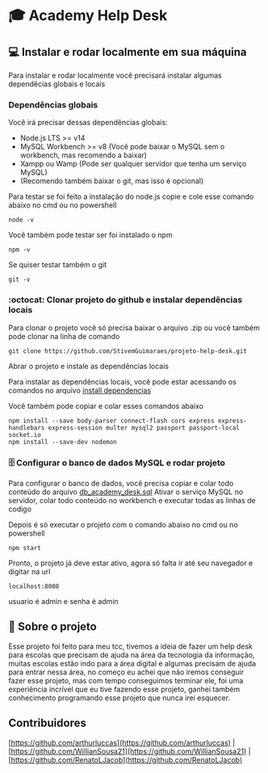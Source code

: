 # :mortar_board: Academy Help Desk

## :computer: Instalar e rodar localmente em sua máquina

Para instalar e rodar localmente você precisará instalar algumas dependêcias globais e locais

### Dependências globais

Você irá precisar dessas dependências globais:

- Node.js LTS >= v14
- MySQL Workbench >= v8 (Você pode baixar o MySQL sem o workbench, mas recomendo a baixar)
- Xampp ou Wamp (Pode ser qualquer servidor que tenha um serviço MySQL)
- (Recomendo também baixar o git, mas isso é opcional)

Para testar se foi feito a instalação do node.js copie e cole esse comando abaixo no cmd ou no powershell

```
node -v
```

Você também pode testar ser foi instalado o npm

```
npm -v
```

Se quiser testar também o git

```
git -v
```

### :octocat: Clonar projeto do github e instalar dependências locais

Para clonar o projeto você só precisa baixar o arquivo .zip ou você também pode clonar na linha de comando

```
git clone https://github.com/StivemGuimaraes/projeto-help-desk.git
```

Abrar o projeto e instale as dependências locais

Para instalar as dependências locais, você pode estar acessando os comandos no arquivo [install dependencias](./install%20dependencias)

Você também pode copiar e colar esses comandos abaixo

```
npm install --save body-parser connect-flash cors express express-handlebars express-session multer mysql2 passport passport-local socket.io
npm install --save-dev nodemon
```

### :file_cabinet: Configurar o banco de dados MySQL e rodar projeto

Para configurar o banco de dados, você precisa copiar e colar todo conteúdo do arquivo [db_academy_desk.sql](./db_academy_desk.sql)
Ativar o serviço MySQL no servidor, colar todo conteúdo no workbench e executar todas as linhas de codigo

Depois é só executar o projeto com o comando abaixo no cmd ou no powershell

```
npm start
```

Pronto, o projeto já deve estar ativo, agora só falta ir até seu navegador e digitar na url

```
localhost:8008
```

usuario é admin e senha é admin

## :notebook_with_decorative_cover: Sobre o projeto

Esse projeto foi feito para meu tcc, tivemos a ideia de fazer um help desk para escolas que precisam de ajuda na área da tecnologia da informação, muitas escolas estão indo para a área digital e algumas precisam de ajuda para entrar nessa área, no começo eu achei que não iremos conseguir fazer esse projeto, mas com tempo conseguimos terminar ele, foi uma experiência incrível que eu tive fazendo esse projeto, ganhei também conhecimento programando esse projeto que nunca irei esquecer.

## Contribuidores

[https://github.com/arthurluccas](https://github.com/arthurluccas) |
[https://github.com/WillianSousa21](https://github.com/WillianSousa21) |
[https://github.com/RenatoLJacob](https://github.com/RenatoLJacob)
